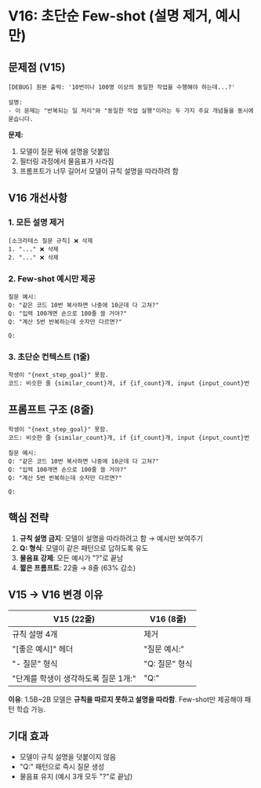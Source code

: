 # V16: 초단순 Few-shot (설명 제거, 예시만)

## 문제점 (V15)
```
[DEBUG] 원본 출력: '10번이나 100명 이상의 동일한 작업을 수행해야 하는데...?'

설명:
- 이 문제는 "반복되는 일 처리"와 "동일한 작업 실행"이라는 두 가지 주요 개념들을 동시에 묻습니다.
```

**문제:**
1. 모델이 질문 뒤에 설명을 덧붙임
2. 필터링 과정에서 물음표가 사라짐
3. 프롬프트가 너무 길어서 모델이 규칙 설명을 따라하려 함

## V16 개선사항

### 1. 모든 설명 제거
```
[소크라테스 질문 규칙] ❌ 삭제
1. "..." ❌ 삭제
2. "..." ❌ 삭제
```

### 2. Few-shot 예시만 제공
```
질문 예시:
Q: "같은 코드 10번 복사하면 나중에 10군데 다 고쳐?"
Q: "입력 100개면 손으로 100줄 쓸 거야?"
Q: "계산 5번 반복하는데 숫자만 다르면?"

Q:
```

### 3. 초단순 컨텍스트 (1줄)
```
학생이 "{next_step_goal}" 못함.
코드: 비슷한 줄 {similar_count}개, if {if_count}개, input {input_count}번
```

## 프롬프트 구조 (8줄)

```
학생이 "{next_step_goal}" 못함.
코드: 비슷한 줄 {similar_count}개, if {if_count}개, input {input_count}번

질문 예시:
Q: "같은 코드 10번 복사하면 나중에 10군데 다 고쳐?"
Q: "입력 100개면 손으로 100줄 쓸 거야?"
Q: "계산 5번 반복하는데 숫자만 다르면?"

Q:
```

## 핵심 전략

1. **규칙 설명 금지**: 모델이 설명을 따라하려고 함 → 예시만 보여주기
2. **Q: 형식**: 모델이 같은 패턴으로 답하도록 유도
3. **물음표 강제**: 모든 예시가 "?"로 끝남
4. **짧은 프롬프트**: 22줄 → 8줄 (63% 감소)

## V15 → V16 변경 이유

| V15 (22줄) | V16 (8줄) |
|-----------|----------|
| 규칙 설명 4개 | 제거 |
| "[좋은 예시]" 헤더 | "질문 예시:" |
| "- 질문" 형식 | "Q: 질문" 형식 |
| "단계를 학생이 생각하도록 질문 1개:" | "Q:" |

**이유**: 1.5B~2B 모델은 **규칙을 따르지 못하고 설명을 따라함**. Few-shot만 제공해야 패턴 학습 가능.

## 기대 효과

- 모델이 규칙 설명을 덧붙이지 않음
- "Q:" 패턴으로 즉시 질문 생성
- 물음표 유지 (예시 3개 모두 "?"로 끝남)
